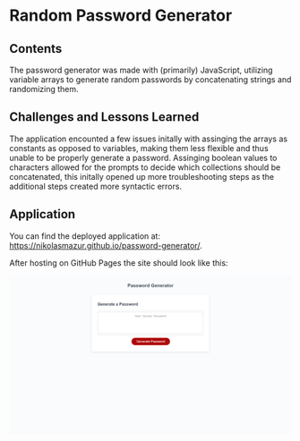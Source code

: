 # Random Password Generator
## Contents
The password generator was made with (primarily) JavaScript, utilizing variable arrays to generate random passwords by concatenating strings and randomizing them. 

## Challenges and Lessons Learned
The application encounted a few issues initally with assinging the arrays as constants as opposed to variables, making them less flexible and thus unable to be properly generate a password. Assinging boolean values to characters allowed for the prompts to decide which collections should be concatenated, this initally opened up more troubleshooting steps as the additional steps created more syntactic errors.

## Application
You can find the deployed application at: https://nikolasmazur.github.io/password-generator/.

After hosting on GitHub Pages the site should look like this:

![Password Generator image](./assets/images/password-generator.PNG)